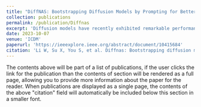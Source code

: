```yaml
---
title: "DiffNAS: Bootstrapping Diffusion Models by Prompting for Better Architectures"
collection: publications
permalink: /publication/Diffnas
excerpt: 'Diffusion models have recently exhibited remarkable performance on synthetic data. After a diffusion path is selected, a base model, such as UNet, operates as a denoising autoencoder, primarily predicting noises that need to be eliminated step by step. Consequently, it is crucial to employ a model that aligns with the expected budgets to facilitate superior synthetic performance. In this paper, we meticulously analyze the diffusion model and engineer a base model search approach, denoted "DiffNAS". Specifically, we leverage GPT-4 as a supernet to expedite the search, supplemented with a search memory to enhance the results. Moreover, we employ RFID as a proxy to promptly rank the experimental outcomes produced by GPT-4. We also adopt a rapid-convergence training strategy to boost search efficiency. Rigorous experimentation corroborates that our algorithm can augment the search efficiency by 2× under GPT-based scenarios, while also attaining a performance of 2.82 with 0.37 improvement in FID on CIFAR10 relative to the benchmark IDDPM algorithm.'
date: 2023-10-07
venue: 'ICDM'
paperurl: 'https://ieeexplore.ieee.org/abstract/document/10415684'
citation: 'Li W, Su X, You S, et al. Diffnas: Bootstrapping diffusion models by prompting for better architectures[C]//2023 IEEE International Conference on Data Mining (ICDM). IEEE, 2023: 1121-1126.'
---
```


The contents above will be part of a list of publications, if the user clicks the link for the publication than the contents of section will be rendered as a full page, allowing you to provide more information about the paper for the reader. When publications are displayed as a single page, the contents of the above "citation" field will automatically be included below this section in a smaller font.
